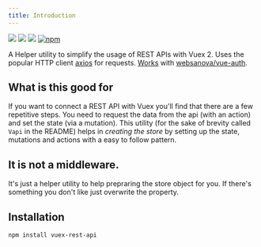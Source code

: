 ```yaml
---
title: Introduction
---
```


[![](https://cdn.rawgit.com/sindresorhus/awesome/d7305f38d29fed78fa85652e3a63e154dd8e8829/media/badge.svg)](https://github.com/vuejs/awesome-vue)
![](https://img.shields.io/badge/vuex-2.x-brightgreen.svg)
![](https://img.shields.io/npm/dm/vuex-rest-api.svg)
[![npm](https://img.shields.io/npm/v/vuex-rest-api.svg)](https://www.npmjs.com/package/vuex-rest-api)


A Helper utility to simplify the usage of REST APIs with Vuex 2. Uses the popular HTTP client [axios](https://github.com/mzabriskie/axios) for requests. [Works](miscellaneous.html#usage-with-websanova-vue-auth) with [websanova/vue-auth](https://github.com/websanova/vue-auth).

## What is this good for
If you want to connect a REST API with Vuex you'll find that there are a few repetitive steps. You need to request the data from the api (with an action) and set the state (via a mutation). This utility (for the sake of brevity called `Vapi` in the README) helps in *creating the store* by setting up the state, mutations and actions with a easy to follow pattern.

## It is **not** a middleware.
It's just a helper utility to help prepraring the store object for you. If there's something you don't like just overwrite the property.

## Installation
```bash
npm install vuex-rest-api
```